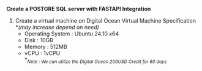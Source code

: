 **Create a POSTGRE SQL server with FASTAPI Integration**

1. Create a virtual machine on Digital Ocean
  Virtual Machine Specification **(may increase depend on need)*
    - Operating System : Ubuntu 24.10 x64
    - Disk : 10GB
    - Memory : 512MB
    - vCPU : 1vCPU <br>
**<Sub>Note : We can utilize the Digital Ocean 200USD Credit for 60 days</sub>*
